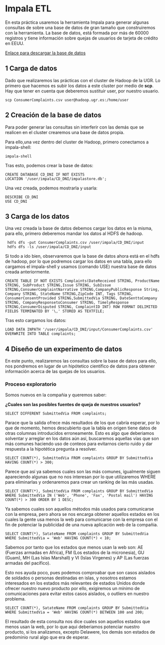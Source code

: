 #	Impala ETL


En esta práctica usaremos la herramienta Impala para generar algunas consultas de sobre una base de datos de gran tamaño que construiremos con la herramienta. La base de datos, está formada por más de 60000 registros y tiene información sobre quejas de usuarios de tarjeta de crédito en EEUU. 

[Enlace para descargar la base de datos](https://www.dropbox.com/s/jr9gae39oe2bpq6/ConsumerComplaints.csv)

## 1 Carga de datos

Dado que realizaremos las prácticas con el cluster de Hadoop de la UGR. Lo primero que hacemos es subir los datos a este cluster por medio de **scp**. Hay que tener en cuenta que deberemos sustituir user, por nuestro usuario. 


	scp ConsumerComplaints.csv user@hadoop.ugr.es:/home/user

## 2 Creación de la base de datos

Para poder generar las consultas sin interferir con las demás que se realicen en el cluster crearemos una base de datos propia. 

Para ello,una vez dentro del cluster de Hadoop, primero conectamos a impala-shell:

	impala-shell

Tras esto, podemos crear la base de datos:

	CREATE DATABASE CD_DNI IF NOT EXISTS	LOCATION '/user/impala/CD_DNI/impalastore.db';
	
Una vez creada, podemos mostrarla y usarla:

	DESCRIBE CD_DNI
	USE CD_DNI
	

## 3 Carga de los datos

Una vez creada la base de datos debemos cargar los datos en la misma, para ello, primero deberemos mandar los datos al HDFS de hadoop.


	 hdfs dfs -put ConsumerComplaints.csv /user/impala/CD_DNI/input
	 hdfs dfs -ls /user/impala/CD_DNI/input
	 
Si todo a ido bien, observaremos que la base de datos ahora está en el hdfs de hadoop, por lo que podremos cargar los datos en una tabla, para ello cargamos el impala-shell y usamos (comando USE) nuestra base de datos creada anteriormente. 	
	
	CREATE TABLE IF NOT EXISTS Complaints(DateReceived STRING, ProductName STRING, SubProduct STRING,Issue STRING, SubIssue STRING,ConsumerComplaintNarrative STRING,CompanyPublicResponse String, Company STRING, StateName STRING,ZipCode INT, Tags STRING, ConsumerConsentProvided STRING,SubmittedVia STRING, DateSenttoCompany STRING, CompanyResponsetoConsumer STRING, TimelyResponse STRING,ConsumerDisputed STRING, ComplaintID INT) ROW FORMAT DELIMITED FIELDS TERMINATED BY '\,' STORED AS TEXTFILE;	 
	 
Tras esto  cargamos los datos:

 	LOAD DATA INPATH '/user/impala/CD_DNI/input/ConsumerComplaints.csv' OVERWRITE INTO TABLE complaints;
	 	
	 	
## 4 Diseño de un experimento de datos

En este punto, realizaremos las consultas sobre la base de datos para ello, nos pondremos en lugar de un hipótetico científico de datos para obtener información acerca de las quejas de los usuarios.

### Proceso exploratorio

Somos nuevos en la compañia y queremos saber:

**¿Cuales son las posibles fuentes de queja de nuestros usuarios?**


	SELECT DIFFERENT SubmittedVia FROM complaints;
	
Parace que la salida ofrece más resultados de los que cabría esperar, por lo que de momento, hemos descubierto que la tabla en origen tiene datos de otras columnas introducidos erroneamente. Esto es algo que deberiamos solventar y arreglar en los datos aún así, buscaremos aquellas vías que son más comunes haciendo uso de conteos para evitarnos cierto ruido y dar respuesta a la hipotética pregunta a resolver. 

	SELECT COUNT(*), SubmittedVia FROM complaints GROUP BY SubmittedVia HAVING COUNT(*) > 300;
	
 Parece que así ya sabemos cuales son las más comunes, igualmente siguen apareciendo algunas que no nos interesan por lo que utilizaremos WHERE para eliminarlas y ordenaremos para crear un ranking de las más usadas. 

	SELECT COUNT(*), SubmittedVia FROM complaints GROUP BY SubmittedVia WHERE SubmittedVia IN ('Web', 'Phone', 'Fax', 'Postal mail') HAVING COUNT(*) > 300 ORDER BY 1 DESC;	
	
Ya sabemos cuales son aquellos métodos más usados para comunicarse con la empresa, pero ahora se nos encarga obtener aquellos estados en los cuales la gente usa menos la web para comunicarse con la empresa con el fin de potenciar la publicidad de una nueva aplicación web de la compañia. 

	SELECT COUNT(*), SatateName FROM complaints GROUP BY SubmittedVia WHERE SubmittedVia = 'Web' HAVING COUNT(*) < 10;	
		
Sabemos por tanto que los estados que menos usan la web son: AE (Fuerzas armadas en Africa), 	FM (Los estados de la micronesia), GU (Guam), MH (Las Islas Marshall) y VI  (Islas Virgenes) y AP (Las fuerzas armadas del pacífico).

Esto nos ayuda poco, pues podemos comproabar que son casos aislados de soldados o personas destinadas en islas, y nosotros estamos interesados en los estados más relevantes de estados Unidos donde ofrecer nuestro nuevo producto por ello, exigiremos un mínimo de comunicaciones para evitar estos casos aislados, o outliers en nuestro problema.

	SELECT COUNT(*), SatateName FROM complaints GROUP BY SubmittedVia WHERE SubmittedVia = 'Web' HAVING COUNT(*) BETWEEN 100 and 200;


El resultado de esta consulta nos dice cuales son aquellos estados que menos usan la web, por lo que aqui deberiamos potenciar nuestro producto, si los analizamos, excepto Delawere, los demás son estados de predominio rural algo que era de esperar.




	
	 	